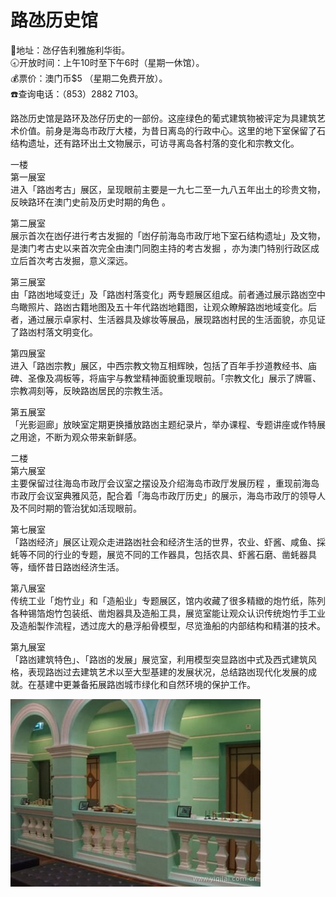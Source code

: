 # 路氹历史馆  
📌地址：氹仔告利雅施利华街。   
🕣开放时间：上午10时至下午6时（星期一休馆）。   
💰票价：澳门币$5 （星期二免费开放）。   
☎️查询电话：（853）2882 7103。   
  
路氹历史馆是路环及氹仔历史的一部份。这座绿色的葡式建筑物被评定为具建筑艺术价值。前身是海岛市政厅大楼，为昔日离岛的行政中心。这里的地下室保留了石结构遗址，还有路环出土文物展示，可访寻离岛各村落的变化和宗教文化。   
  
一楼  
第一展室  
进入「路凼考古」展区，呈现眼前主要是一九七二至一九八五年出土的珍贵文物，反映路环在澳门史前及历史时期的角色 。   
  
第二展室  
展示首次在凼仔进行考古发掘的「凼仔前海岛市政厅地下室石结构遗址」及文物， 是澳门考古史以来首次完全由澳门同胞主持的考古发掘 ，亦为澳门特别行政区成立后首次考古发掘，意义深远。   
  
第三展室  
由「路凼地域变迁」及「路凼村落变化」两专题展区组成。前者通过展示路凼空中鸟瞰照片、路凼古籍地图及五十年代路凼地籍图，让观众瞭解路凼地域变化。后者，通过展示卓家村、生活器具及嫁妆等展品，展现路凼村民的生活面貌，亦见证了路凼村落文明变化。   
  
第四展室  
进入「路凼宗教」展区，中西宗教文物互相辉映，包括了百年手抄道教经书、庙碑、圣像及凋板等，将庙宇与教堂精神面貌重现眼前。「宗教文化」展示了牌匾、宗教凋刻等，反映路凼居民的宗教生活。   
  
第五展室  
「光影迴廊」放映室定期更换播放路凼主题纪录片，举办课程、专题讲座或作特展之用途，不断为观众带来新鲜感。   
  
二楼  
第六展室  
主要保留过往海岛市政厅会议室之摆设及介绍海岛市政厅发展历程 ，重现前海岛市政厅会议室典雅风范，配合着「海岛市政厅历史」的展示，海岛市政厅的领导人及不同时期的管治犹如活现眼前。   
  
第七展室  
「路凼经济」展区让观众走进路凼社会和经济生活的世界，农业、虾酱、咸鱼、採蚝等不同的行业的专题，展览不同的工作器具，包括农具、虾酱石磨、凿蚝器具等，缅怀昔日路凼经济生活。   
  
第八展室  
传统工业「炮竹业」和「造船业」专题展区，馆内收藏了很多精緻的炮竹纸，陈列各种锡箔炮竹包装纸、凿炮器具及造船工具，展览室能让观众认识传统炮竹手工业及造船製作流程，透过庞大的悬浮船骨模型，尽览渔船的内部结构和精湛的技术。   
  
第九展室  
「路凼建筑特色」、「路凼的发展」展览室，利用模型突显路凼中式及西式建筑风格，表现路凼过去建筑艺术以至大型基建的发展状况，总结路凼现代化发展的成就。在基建中更兼备拓展路凼城市绿化和自然环境的保护工作。   
  
![](https://raw.githubusercontent.com/szqq0512/Pic/main/img/202201212116798.png)  